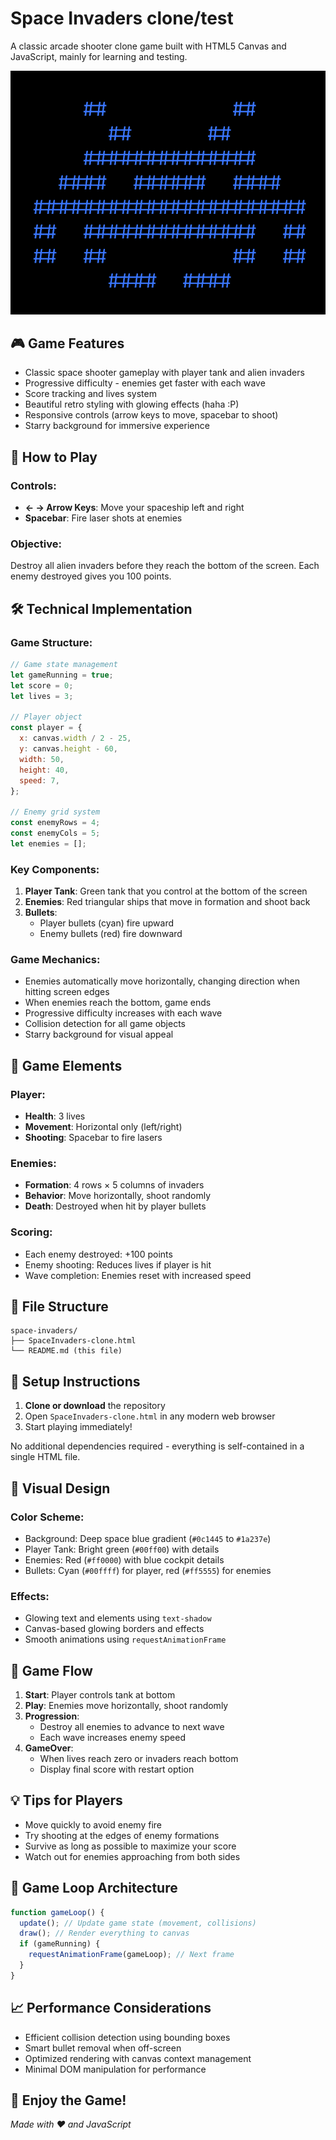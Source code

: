 # Space Invaders clone/test

A classic arcade shooter clone game built with HTML5 Canvas and JavaScript, mainly for learning and testing.

![Space Invaders Screenshot](space.png)

## 🎮 Game Features

- Classic space shooter gameplay with player tank and alien invaders
- Progressive difficulty - enemies get faster with each wave
- Score tracking and lives system
- Beautiful retro styling with glowing effects (haha :P)
- Responsive controls (arrow keys to move, spacebar to shoot)
- Starry background for immersive experience

## 🚀 How to Play

### Controls:

- **← → Arrow Keys**: Move your spaceship left and right
- **Spacebar**: Fire laser shots at enemies

### Objective:

Destroy all alien invaders before they reach the bottom of the screen. Each enemy destroyed gives you 100 points.

## 🛠️ Technical Implementation

### Game Structure:

```javascript
// Game state management
let gameRunning = true;
let score = 0;
let lives = 3;

// Player object
const player = {
  x: canvas.width / 2 - 25,
  y: canvas.height - 60,
  width: 50,
  height: 40,
  speed: 7,
};

// Enemy grid system
const enemyRows = 4;
const enemyCols = 5;
let enemies = [];
```

### Key Components:

1. **Player Tank**: Green tank that you control at the bottom of the screen
2. **Enemies**: Red triangular ships that move in formation and shoot back
3. **Bullets**:
   - Player bullets (cyan) fire upward
   - Enemy bullets (red) fire downward

### Game Mechanics:

- Enemies automatically move horizontally, changing direction when hitting screen edges
- When enemies reach the bottom, game ends
- Progressive difficulty increases with each wave
- Collision detection for all game objects
- Starry background for visual appeal

## 🎯 Game Elements

### Player:

- **Health**: 3 lives
- **Movement**: Horizontal only (left/right)
- **Shooting**: Spacebar to fire lasers

### Enemies:

- **Formation**: 4 rows × 5 columns of invaders
- **Behavior**: Move horizontally, shoot randomly
- **Death**: Destroyed when hit by player bullets

### Scoring:

- Each enemy destroyed: +100 points
- Enemy shooting: Reduces lives if player is hit
- Wave completion: Enemies reset with increased speed

## 📁 File Structure

```
space-invaders/
├── SpaceInvaders-clone.html
└── README.md (this file)
```

## 🔧 Setup Instructions

1. **Clone or download** the repository
2. Open `SpaceInvaders-clone.html` in any modern web browser
3. Start playing immediately!

No additional dependencies required - everything is self-contained in a single HTML file.

## 🎨 Visual Design

### Color Scheme:

- Background: Deep space blue gradient (`#0c1445` to `#1a237e`)
- Player Tank: Bright green (`#00ff00`) with details
- Enemies: Red (`#ff0000`) with blue cockpit details
- Bullets: Cyan (`#00ffff`) for player, red (`#ff5555`) for enemies

### Effects:

- Glowing text and elements using `text-shadow`
- Canvas-based glowing borders and effects
- Smooth animations using `requestAnimationFrame`

## 🎯 Game Flow

1. **Start**: Player controls tank at bottom
2. **Play**: Enemies move horizontally, shoot randomly
3. **Progression**:
   - Destroy all enemies to advance to next wave
   - Each wave increases enemy speed
4. **GameOver**:
   - When lives reach zero or invaders reach bottom
   - Display final score with restart option

## 💡 Tips for Players

- Move quickly to avoid enemy fire
- Try shooting at the edges of enemy formations
- Survive as long as possible to maximize your score
- Watch out for enemies approaching from both sides

## 🔄 Game Loop Architecture

```javascript
function gameLoop() {
  update(); // Update game state (movement, collisions)
  draw(); // Render everything to canvas
  if (gameRunning) {
    requestAnimationFrame(gameLoop); // Next frame
  }
}
```

## 📈 Performance Considerations

- Efficient collision detection using bounding boxes
- Smart bullet removal when off-screen
- Optimized rendering with canvas context management
- Minimal DOM manipulation for performance

## 🎉 Enjoy the Game!

_Made with ❤️ and JavaScript_
